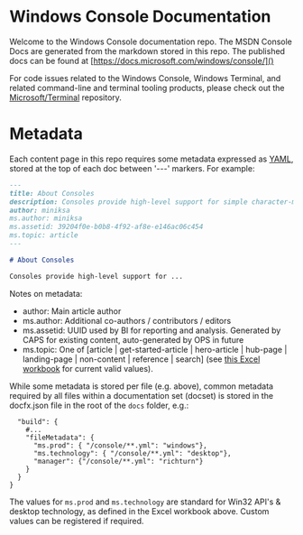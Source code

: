# Windows Console Documentation
Welcome to the Windows Console documentation repo. The MSDN Console Docs are generated from the markdown stored in this repo.
The published docs can be found at [https://docs.microsoft.com/windows/console/]()

For code issues related to the Windows Console, Windows Terminal, and related command-line and terminal tooling products, please check out the [Microsoft/Terminal](https://github.com/microsoft/terminal) repository.

# Metadata
Each content page in this repo requires some metadata expressed as [YAML](https://en.wikipedia.org/wiki/YAML), stored at the top of each doc between '---' markers. For example:

``` markdown
---
title: About Consoles
description: Consoles provide high-level support for simple character-mode applications that interact with the user by using functions that read from standard input and write to standard output or standard error.
author: miniksa
ms.author: miniksa
ms.assetid: 39204f0e-b0b8-4f92-af8e-e146ac06c454
ms.topic: article
---

# About Consoles

Consoles provide high-level support for ...
```
Notes on metadata:
* author: Main article author
* ms.author: Additional co-authors / contributors / editors
* ms.assetid: UUID used by BI for reporting and analysis. Generated by CAPS for existing content, auto-generated by OPS in future
* ms.topic: One of [article | get-started-article | hero-article | hub-page | landing-page | non-content | reference | search] (see [this Excel workbook](https://microsoft.sharepoint.com/teams/STBCSI/Insights/_layouts/15/WopiFrame.aspx?sourcedoc=%7b7A321BF1-0611-4184-84DA-A0E964C435FA%7d&file=WEDCS_MasterList_CSIValues.xlsx&action=default&IsList=1&ListId=%7b46B17C8A-CD7E-47ED-A1B6-F2B654B55E2B%7d&ListItemId=969) for current valid values).

While some metadata is stored per file (e.g. above), common metadata required by all files within a documentation set (docset) is stored in the docfx.json file in the root of the `docs` folder, e.g.:

``` hjson
  "build": {
    #...
    "fileMetadata": {
      "ms.prod": { "/console/**.yml": "windows"},
      "ms.technology": { "/console/**.yml": "desktop"},
      "manager": {"/console/**.yml": "richturn"}
    }
  }
}

```
The values for `ms.prod` and `ms.technology` are standard for Win32 API's & desktop technology, as defined in the Excel workbook above. Custom values can be registered if required.
